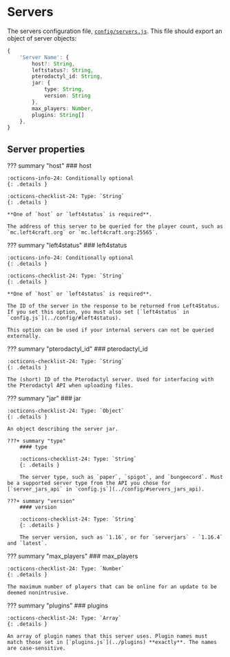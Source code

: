 # Servers

The servers configuration file, [`config/servers.js`](https://github.com/Left4Craft/spigot-updater/blob/master/config/servers.js).
This file should export an object of server objects:

```ts
{
	'Server Name': {
		host?: String,
		leftstatus?: String,
		pterodactyl_id: String,
		jar: {
			type: String,
			version: String
		},
		max_players: Number,
		plugins: String[]
	},
}
```

## Server properties

??? summary "host"
	### host

	:octicons-info-24: Conditionally optional
	{: .details }

	:octicons-checklist-24: Type: `String`
	{: .details }

	**One of `host` or `left4status` is required**.

	The address of this server to be queried for the player count, such as `mc.left4craft.org` or `mc.left4craft.org:25565`.

??? summary "left4status"
	### left4status

	:octicons-info-24: Conditionally optional
	{: .details }

	:octicons-checklist-24: Type: `String`
	{: .details }

	**One of `host` or `left4status` is required**.

	The ID of the server in the response to be returned from Left4Status. If you set this option, you must also set [`left4status` in `config.js`](../config/#left4status).

	This option can be used if your internal servers can not be queried externally.

??? summary "pterodactyl_id"
	### pterodactyl_id

	:octicons-checklist-24: Type: `String`
	{: .details }

	The (short) ID of the Pterodactyl server. Used for interfacing with the Pterodactyl API when uploading files.

??? summary "jar"
	### jar

	:octicons-checklist-24: Type: `Object`
	{: .details }

	An object describing the server jar.

	???+ summary "type"
		#### type

		:octicons-checklist-24: Type: `String`
		{: .details }

		The server type, such as `paper`, `spigot`, and `bungeecord`. Must be a supported server type from the API you chose for [`server_jars_api` in `config.js`](../config/#servers_jars_api).

	???+ summary "version"
		#### version

		:octicons-checklist-24: Type: `String`
		{: .details }

		The server version, such as `1.16`, or for `serverjars` - `1.16.4` and `latest`.

??? summary "max_players"
	### max_players

	:octicons-checklist-24: Type: `Number`
	{: .details }

	The maximum number of players that can be online for an update to be deemed nonintrusive.

??? summary "plugins"
	### plugins

	:octicons-checklist-24: Type: `Array`
	{: .details }

	An array of plugin names that this server uses. Plugin names must match those set in [`plugins.js`](../plugins) **exactly**. The names are case-sensitive.
